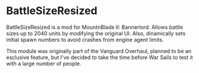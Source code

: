 # BattleSizeResized

BattleSizeResized is a mod for MountnBlade II: Bannerlord. Allows battle sizes up to 2040 units by modifying the original UI. Also, dinamically sets initial spawn numbers to avoid crashes from engine agent limits.

This module was originally part of the Vanguard Overhaul, planned to be an esclusive feature, but I've decided to take the time before War Sails to test it with a large number of people.
